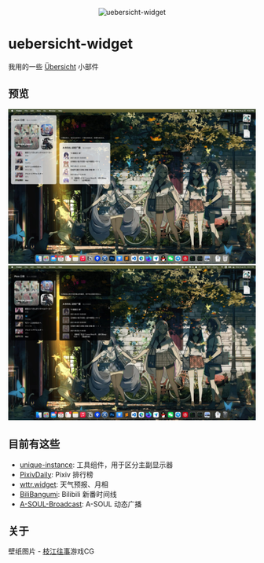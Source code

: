 <p align="center"><img src="https://count.getloli.com/get/@uebersicht-widget.github" alt="uebersicht-widget"></p>

# uebersicht-widget

我用的一些 [Übersicht](https://github.com/felixhageloh/uebersicht) 小部件

## 预览

<p>
  <img src="preview-light.jpg"><img src="preview-dark.jpg">
</p>

## 目前有这些
- [unique-instance](widgets/unique-instance.jsx): 工具组件，用于区分主副显示器
- [PixivDaily](widgets/PixivDaily.jsx): Pixiv 排行榜
- [wttr.widget](widgets/wttr.widget): 天气预报、月相
- [BiliBangumi](widgets/BiliBangumi.jsx): Bilibili 新番时间线
- [A-SOUL-Broadcast](widgets/A-SOUL-Broadcast.jsx): A-SOUL 动态广播

## 关于

壁纸图片 - [枝江往事](https://store.steampowered.com/app/1641270/)游戏CG

